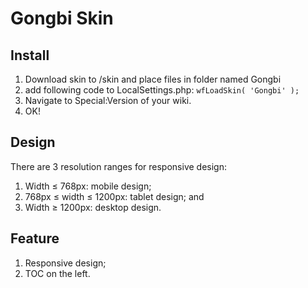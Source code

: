# Gongbi Skin

## Install
1. Download skin to /skin and place files in folder named Gongbi
2. add following code to LocalSettings.php: ```wfLoadSkin( 'Gongbi' );```
3. Navigate to Special:Version of your wiki.
4. OK!

## Design
There are 3 resolution ranges for responsive design: 
1. Width ≤ 768px: mobile design;
2. 768px ≤ width ≤ 1200px: tablet design; and
3. Width ≥ 1200px: desktop design.

## Feature
1. Responsive design;
2. TOC on the left.